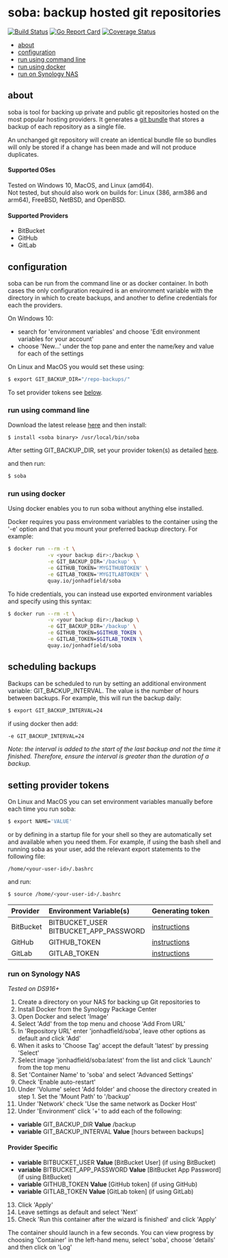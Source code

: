
# soba: backup hosted git repositories
[![Build Status](https://travis-ci.org/jonhadfield/soba.svg?branch=master)](https://travis-ci.org/jonhadfield/soba) [![Go Report Card](https://goreportcard.com/badge/github.com/jonhadfield/soba)](https://goreportcard.com/report/github.com/jonhadfield/soba) [![Coverage Status](https://coveralls.io/repos/github/jonhadfield/soba/badge.svg?branch=master)](https://coveralls.io/github/jonhadfield/soba?branch=master)

- [about](#about)
- [configuration](#configuration)
- [run using command line](#run-using-command-line)
- [run using docker](#run-using-docker)
- [run on Synology NAS](#run-on-synology-nas)

## about

soba is tool for backing up private and public git repositories hosted on the most popular hosting providers. It generates a [git bundle](https://git-scm.com/book/en/v2/Git-Tools-Bundling) that stores a backup of each repository as a single file. 

An unchanged git repository will create an identical bundle file so bundles will only be stored if a change has been made and will not produce duplicates.

#### Supported OSes

Tested on Windows 10, MacOS, and Linux (amd64).   
Not tested, but should also work on builds for: Linux (386, arm386 and arm64), FreeBSD, NetBSD, and OpenBSD.

#### Supported Providers

- BitBucket
- GitHub
- GitLab

## configuration

soba can be run from the command line or as docker container. In both cases the only configuration required is an environment variable with the directory in which to create backups, and another to define credentials for each the providers. 

On Windows 10: 
- search for 'environment variables' and choose 'Edit environment variables for your account'
- choose 'New...' under the top pane and enter the name/key and value for each of the settings

On Linux and MacOS you would set these using:

```bash
$ export GIT_BACKUP_DIR="/repo-backups/"
```

To set provider tokens see [below](#setting-provider-tokens).

### run using command line

Download the latest release [here](https://github.com/jonhadfield/soba/releases) and then install:
```
$ install <soba binary> /usr/local/bin/soba
```

After setting GIT_BACKUP_DIR, set your provider token(s) as detailed [here](#setting-provider-tokens).

and then run:

```bash
$ soba
```

### run using docker

Using docker enables you to run soba without anything else installed.

Docker requires you pass environment variables to the container using the '-e' option and that you mount your preferred backup directory. For example:

```bash
$ docker run --rm -t \
             -v <your backup dir>:/backup \
             -e GIT_BACKUP_DIR='/backup' \
             -e GITHUB_TOKEN='MYGITHUBTOKEN' \
             -e GITLAB_TOKEN='MYGITLABTOKEN' \
             quay.io/jonhadfield/soba
```

To hide credentials, you can instead use exported environment variables and specify using this syntax:

```bash
$ docker run --rm -t \
             -v <your backup dir>:/backup \
             -e GIT_BACKUP_DIR='/backup' \
             -e GITHUB_TOKEN=$GITHUB_TOKEN \
             -e GITLAB_TOKEN=$GITLAB_TOKEN \
             quay.io/jonhadfield/soba
```


## scheduling backups

Backups can be scheduled to run by setting an additional environment variable: GIT_BACKUP_INTERVAL. The value is the number of hours between backups. For example, this will run the backup daily:

```bash
$ export GIT_BACKUP_INTERVAL=24
```

if using docker then add:

```bash
-e GIT_BACKUP_INTERVAL=24
```

_Note: the interval is added to the start of the last backup and not the time it finished. Therefore, ensure the interval is greater than the duration of a backup._

## setting provider tokens

On Linux and MacOS you can set environment variables manually before each time you run soba:

```bash
$ export NAME='VALUE'
```
    
or by defining in a startup file for your shell so they are automatically set and available when you need them. For example, if using the bash shell and running soba as your user, add the relevant export statements to the following file: 

```
/home/<your-user-id>/.bashrc
```

and run:

```bash
$ source /home/<your-user-id>/.bashrc
```

| Provider | Environment Variable(s) | Generating token |
|:---------|:---------------|:----------------------------------------------------------------------------------------------------------------------------------|
| BitBucket| BITBUCKET_USER<br/>BITBUCKET_APP_PASSWORD | <a href="https://confluence.atlassian.com/bitbucket/app-passwords-828781300.html#Apppasswords-Createanapppassword" target="_blank">instructions</a>
| GitHub   | GITHUB_TOKEN   | <a href="https://help.github.com/articles/creating-a-personal-access-token-for-the-command-line/" target="_blank">instructions</a>
| GitLab   | GITLAB_TOKEN   | <a href="https://gitlab.com/profile/personal_access_tokens" target="_blank">instructions</a>

### run on Synology NAS
_Tested on DS916+_


1. Create a directory on your NAS for backing up Git repositories to
2. Install Docker from the Synology Package Center
3. Open Docker and select 'Image'
4. Select 'Add' from the top menu and choose 'Add From URL'
5. In 'Repository URL' enter 'jonhadfield/soba', leave other options as default and click 'Add'
6. When it asks to 'Choose Tag' accept the default 'latest' by pressing 'Select'
7. Select image 'jonhadfield/soba:latest' from the list and click 'Launch' from the top menu
8. Set 'Container Name' to 'soba' and select 'Advanced Settings'
9. Check 'Enable auto-restart'
10. Under 'Volume' select 'Add folder' and choose the directory created in step 1. Set the 'Mount Path' to '/backup'
11. Under 'Network' check 'Use the same network as Docker Host'
12. Under 'Environment' click '+' to add each of the following:
  - **variable** GIT_BACKUP_DIR **Value** /backup
  - **variable** GIT_BACKUP_INTERVAL **Value** [hours between backups]
#### Provider Specific
  - **variable** BITBUCKET_USER **Value** [BitBucket User]   (if using BitBucket)
  - **variable** BITBUCKET_APP_PASSWORD **Value** [BitBucket App Password]   (if using BitBucket)
  - **variable** GITHUB_TOKEN **Value** [GitHub token]   (if using GitHub)
  - **variable** GITLAB_TOKEN **Value** [GitLab token]   (if using GitLab)

13. Click 'Apply'
14. Leave settings as default and select 'Next'
15. Check 'Run this container after the wizard is finished' and click 'Apply'

The container should launch in a few seconds. You can view progress by choosing 'Container' in the left-hand menu, select 'soba', choose 'details' and then click on 'Log'
  

